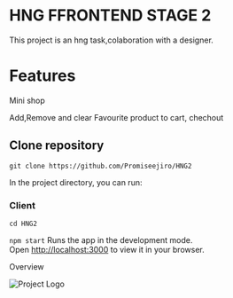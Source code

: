 # HNG FFRONTEND STAGE 2

This project is an hng task,colaboration with a designer.

# Features

Mini shop

Add,Remove and clear Favourite product to cart, chechout

## Clone repository

`git clone https://github.com/Promiseejiro/HNG2`

In the project directory, you can run:

### Client

`cd HNG2`

`npm start`
Runs the app in the development mode.\
Open [http://localhost:3000](http://localhost:3000) to view it in your browser.

Overview

![Project Logo](https://res.cloudinary.com/dxqg5hify/image/upload/v1720469928/screenshot_wnvf4x.png)
